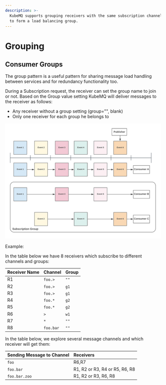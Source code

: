 ```yaml
---
description: >-
  KubeMQ supports grouping receivers with the same subscription channel patterns
  to form a load balancing group.
---
```


# Grouping

## Consumer Groups

The group pattern is a useful pattern for sharing message load handling between services and for redundancy functionality too.

During a Subscription request, the receiver can set the group name to join or not. Based on the Group value setting KubeMQ will deliver messages to the receiver as follows:

* Any receiver without a group setting \(group="", blank\)
* Only one receiver for each group he belongs to

![](../../.gitbook/assets/grouping.png)

Example:

In the table below we have 8 receivers which subscribe to different channels and groups:

| Receiver Name | Channel | Group |
| :--- | :--- | :--- |
| R1 | `foo.>` | `""` |
| R2 | `foo.>` | `g1` |
| R3 | `foo.>` | `g1` |
| R4 | `foo.*` | `g2` |
| R5 | `foo.*` | `g2` |
| R6 | `>` | `w1` |
| R7 | `*` | `""` |
| R8 | `foo.bar` | `""` |

In the table below, we explore several message channels and which receiver will get them:

| Sending Message to Channel | Receivers |
| :--- | :--- |
| `foo` | R6,R7 |
| `foo.bar` | R1, R2 or R3, R4 or R5, R6, R8 |
| `foo.bar.zoo` | R1, R2 or R3, R6, R8 |

